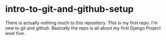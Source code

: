 # intro-to-git-and-github-setup
There is actually nothing much to this repository. This is my first repo. I'm new to git and github. Basically the repo is all about my first Django Project level five.
